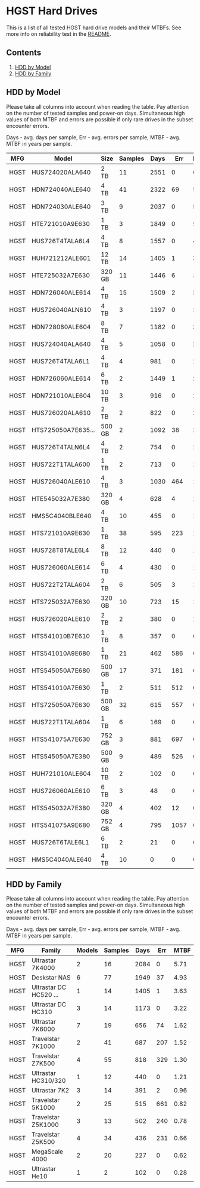 HGST Hard Drives
================

This is a list of all tested HGST hard drive models and their MTBFs. See more
info on reliability test in the [README](https://github.com/bsdhw/SMART).

Contents
--------

1. [ HDD by Model  ](#hdd-by-model)
2. [ HDD by Family ](#hdd-by-family)

HDD by Model
------------

Please take all columns into account when reading the table. Pay attention on the
number of tested samples and power-on days. Simultaneous high values of both MTBF
and errors are possible if only rare drives in the subset encounter errors.

Days - avg. days per sample,
Err  - avg. errors per sample,
MTBF - avg. MTBF in years per sample.

| MFG       | Model              | Size   | Samples | Days  | Err   | MTBF |
|-----------|--------------------|--------|---------|-------|-------|------|
| HGST      | HUS724020ALA640    | 2 TB   | 11      | 2551  | 0     | 6.99   |
| HGST      | HDN724040ALE640    | 4 TB   | 41      | 2322  | 69    | 5.88   |
| HGST      | HDN724030ALE640    | 3 TB   | 9       | 2037  | 0     | 5.58   |
| HGST      | HTE721010A9E630    | 1 TB   | 3       | 1849  | 0     | 5.07   |
| HGST      | HUS726T4TALA6L4    | 4 TB   | 8       | 1557  | 0     | 4.27   |
| HGST      | HUH721212ALE601    | 12 TB  | 14      | 1405  | 1     | 3.63   |
| HGST      | HTE725032A7E630    | 320 GB | 11      | 1446  | 6     | 3.55   |
| HGST      | HDN726040ALE614    | 4 TB   | 15      | 1509  | 2     | 3.51   |
| HGST      | HUS726040ALN610    | 4 TB   | 3       | 1197  | 0     | 3.28   |
| HGST      | HDN728080ALE604    | 8 TB   | 7       | 1182  | 0     | 3.24   |
| HGST      | HUS724040ALA640    | 4 TB   | 5       | 1058  | 0     | 2.90   |
| HGST      | HUS726T4TALA6L1    | 4 TB   | 4       | 981   | 0     | 2.69   |
| HGST      | HDN726060ALE614    | 6 TB   | 2       | 1449  | 1     | 2.65   |
| HGST      | HDN721010ALE604    | 10 TB  | 3       | 916   | 0     | 2.51   |
| HGST      | HUS726020ALA610    | 2 TB   | 2       | 822   | 0     | 2.25   |
| HGST      | HTS725050A7E635... | 500 GB | 2       | 1092  | 38    | 2.24   |
| HGST      | HUS726T4TALN6L4    | 4 TB   | 2       | 754   | 0     | 2.07   |
| HGST      | HUS722T1TALA600    | 1 TB   | 2       | 713   | 0     | 1.95   |
| HGST      | HUS726040ALE610    | 4 TB   | 3       | 1030  | 464   | 1.68   |
| HGST      | HTE545032A7E380    | 320 GB | 4       | 628   | 4     | 1.34   |
| HGST      | HMS5C4040BLE640    | 4 TB   | 10      | 455   | 0     | 1.25   |
| HGST      | HTS721010A9E630    | 1 TB   | 38      | 595   | 223   | 1.24   |
| HGST      | HUS728T8TALE6L4    | 8 TB   | 12      | 440   | 0     | 1.21   |
| HGST      | HUS726060ALE614    | 6 TB   | 4       | 430   | 0     | 1.18   |
| HGST      | HUS722T2TALA604    | 2 TB   | 6       | 505   | 3     | 1.13   |
| HGST      | HTS725032A7E630    | 320 GB | 10      | 723   | 15    | 1.12   |
| HGST      | HUS726020ALE610    | 2 TB   | 2       | 380   | 0     | 1.04   |
| HGST      | HTS541010B7E610    | 1 TB   | 8       | 357   | 0     | 0.98   |
| HGST      | HTS541010A9E680    | 1 TB   | 21      | 462   | 586   | 0.96   |
| HGST      | HTS545050A7E680    | 500 GB | 17      | 371   | 181   | 0.79   |
| HGST      | HTS541010A7E630    | 1 TB   | 2       | 511   | 512   | 0.54   |
| HGST      | HTS725050A7E630    | 500 GB | 32      | 615   | 557   | 0.53   |
| HGST      | HUS722T1TALA604    | 1 TB   | 6       | 169   | 0     | 0.47   |
| HGST      | HTS541075A7E630    | 752 GB | 3       | 881   | 697   | 0.42   |
| HGST      | HTS545050A7E380    | 500 GB | 9       | 489   | 526   | 0.35   |
| HGST      | HUH721010ALE604    | 10 TB  | 2       | 102   | 0     | 0.28   |
| HGST      | HUS726060ALE610    | 6 TB   | 3       | 48    | 0     | 0.13   |
| HGST      | HTS545032A7E380    | 320 GB | 4       | 402   | 12    | 0.11   |
| HGST      | HTS541075A9E680    | 752 GB | 4       | 795   | 1057  | 0.10   |
| HGST      | HUS726T6TALE6L1    | 6 TB   | 2       | 21    | 0     | 0.06   |
| HGST      | HMS5C4040ALE640    | 4 TB   | 10      | 0     | 0     | 0.00   |

HDD by Family
-------------

Please take all columns into account when reading the table. Pay attention on the
number of tested samples and power-on days. Simultaneous high values of both MTBF
and errors are possible if only rare drives in the subset encounter errors.

Days - avg. days per sample,
Err  - avg. errors per sample,
MTBF - avg. MTBF in years per sample.

| MFG       | Family                 | Models | Samples | Days  | Err   | MTBF |
|-----------|------------------------|--------|---------|-------|-------|------|
| HGST      | Ultrastar 7K4000       | 2      | 16      | 2084  | 0     | 5.71   |
| HGST      | Deskstar NAS           | 6      | 77      | 1949  | 37    | 4.93   |
| HGST      | Ultrastar DC HC520 ... | 1      | 14      | 1405  | 1     | 3.63   |
| HGST      | Ultrastar DC HC310     | 3      | 14      | 1173  | 0     | 3.22   |
| HGST      | Ultrastar 7K6000       | 7      | 19      | 656   | 74    | 1.62   |
| HGST      | Travelstar 7K1000      | 2      | 41      | 687   | 207   | 1.52   |
| HGST      | Travelstar Z7K500      | 4      | 55      | 818   | 329   | 1.30   |
| HGST      | Ultrastar HC310/320    | 1      | 12      | 440   | 0     | 1.21   |
| HGST      | Ultrastar 7K2          | 3      | 14      | 391   | 2     | 0.96   |
| HGST      | Travelstar 5K1000      | 2      | 25      | 515   | 661   | 0.82   |
| HGST      | Travelstar Z5K1000     | 3      | 13      | 502   | 240   | 0.78   |
| HGST      | Travelstar Z5K500      | 4      | 34      | 436   | 231   | 0.66   |
| HGST      | MegaScale 4000         | 2      | 20      | 227   | 0     | 0.62   |
| HGST      | Ultrastar He10         | 1      | 2       | 102   | 0     | 0.28   |
